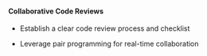 #### Collaborative Code Reviews

- Establish a clear code review process and checklist

- Leverage pair programming for real-time collaboration


<aside class="notes">
</aside>
